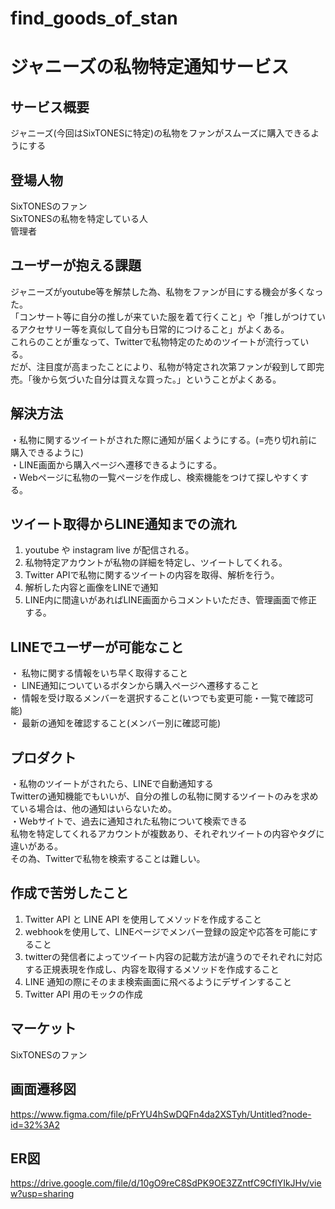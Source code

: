 # find_goods_of_stan
# ジャニーズの私物特定通知サービス

## サービス概要
ジャニーズ(今回はSixTONESに特定)の私物をファンがスムーズに購入できるようにする

## 登場人物
SixTONESのファン  
SixTONESの私物を特定している人  
管理者

## ユーザーが抱える課題
ジャニーズがyoutube等を解禁した為、私物をファンが目にする機会が多くなった。  
「コンサート等に自分の推しが来ていた服を着て行くこと」や「推しがつけているアクセサリー等を真似して自分も日常的につけること」がよくある。  
これらのことが重なって、Twitterで私物特定のためのツイートが流行っている。  
だが、注目度が高まったことにより、私物が特定され次第ファンが殺到して即完売。「後から気づいた自分は買えな買った。」ということがよくある。

## 解決方法
・私物に関するツイートがされた際に通知が届くようにする。(=売り切れ前に購入できるように)  
・LINE画面から購入ページへ遷移できるようにする。  
・Webページに私物の一覧ページを作成し、検索機能をつけて探しやすくする。

## ツイート取得からLINE通知までの流れ
1. youtube や instagram live が配信される。
2. 私物特定アカウントが私物の詳細を特定し、ツイートしてくれる。
3. Twitter APIで私物に関するツイートの内容を取得、解析を行う。
4. 解析した内容と画像をLINEで通知
5. LINE内に間違いがあればLINE画面からコメントいただき、管理画面で修正する。

## LINEでユーザーが可能なこと
・ 私物に関する情報をいち早く取得すること  
・ LINE通知についているボタンから購入ページへ遷移すること  
・ 情報を受け取るメンバーを選択すること(いつでも変更可能・一覧で確認可能)  
・ 最新の通知を確認すること(メンバー別に確認可能)

## プロダクト
・私物のツイートがされたら、LINEで自動通知する  
Twitterの通知機能でもいいが、自分の推しの私物に関するツイートのみを求めている場合は、他の通知はいらないため。  
・Webサイトで、過去に通知された私物について検索できる  
私物を特定してくれるアカウントが複数あり、それぞれツイートの内容やタグに違いがある。  
その為、Twitterで私物を検索することは難しい。

## 作成で苦労したこと
1. Twitter API と LINE API を使用してメソッドを作成すること
2. webhookを使用して、LINEページでメンバー登録の設定や応答を可能にすること
3. twitterの発信者によってツイート内容の記載方法が違うのでそれぞれに対応する正規表現を作成し、内容を取得するメソッドを作成すること
4. LINE 通知の際にそのまま検索画面に飛べるようにデザインすること
5. Twitter API 用のモックの作成

## マーケット
SixTONESのファン

## 画面遷移図
https://www.figma.com/file/pFrYU4hSwDQFn4da2XSTyh/Untitled?node-id=32%3A2

## ER図
https://drive.google.com/file/d/10gO9reC8SdPK9OE3ZZntfC9CflYIkJHv/view?usp=sharing